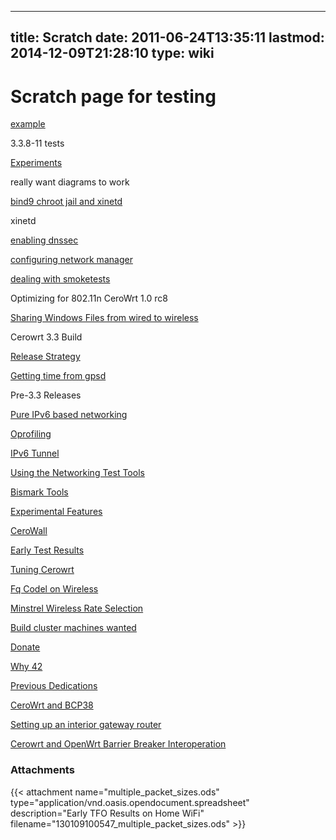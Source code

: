 
---
title: Scratch
date: 2011-06-24T13:35:11
lastmod: 2014-12-09T21:28:10
type: wiki
---
Scratch page for testing
========================

[example](Example.md)

<link>3.3.8-11 tests</link>

[Experiments](Experiments.md)

really want diagrams to work

[bind9 chroot jail and xinetd](Bind9_chroot_jail_and_xinetd.md)

<link>xinetd</link>

[enabling dnssec](Enabling_dnssec.md)

[configuring network manager](Configuring_network_manager.md)

[dealing with smoketests](Dealing_with_smoketests.md)

<link>Optimizing for 802.11n</link>

<link>CeroWrt 1.0 rc8</link>

[Sharing Windows Files from wired to wireless](Sharing_Windows_Files_from_wired_to_wireless.md)

<link>Cerowrt 3.3 Build</link>

[Release Strategy](Release_Strategy.md)

[Getting time from gpsd](Getting_time_from_gpsd.md)

<link>Pre-3.3 Releases</link>

[Pure IPv6 based networking](Pure_IPv6_based_networking.md)

[Oprofiling](Oprofiling.md)

[IPv6 Tunnel](IPv6_Tunnel.md)

[Using the Networking Test Tools](Using_the_Networking_Test_Tools.md)

[Bismark Tools](Bismark_Tools.md)

[Experimental Features](Experimental_Features.md)

[CeroWall](CeroWall.md)

[Early Test Results](Early_Test_Results.md)

[Tuning Cerowrt](Tuning_Cerowrt.md)

[Fq Codel on Wireless](Fq_Codel_on_Wireless.md)

[Minstrel Wireless Rate Selection](Minstrel_Wireless_Rate_Selection.md)

[Build cluster machines wanted](Build_cluster_machines_wanted.md)

[Donate](Donate.md)

[Why 42](Why_42.md)

[Previous Dedications](Previous_Dedications.md)

[CeroWrt and BCP38](CeroWrt_and_BCP38.md)

[Setting up an interior gateway router](Setting_up_an_interior_gateway_router.md)

[Cerowrt and OpenWrt Barrier Breaker Interoperation](Cerowrt_and_OpenWrt_Barrier_Breaker_Interoperation.md)

### Attachments
{{< attachment name="multiple_packet_sizes.ods" type="application/vnd.oasis.opendocument.spreadsheet" description="Early TFO Results on Home WiFi" filename="130109100547_multiple_packet_sizes.ods" >}}
